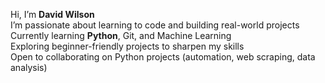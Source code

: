  Hi, I’m **David Wilson**  
 I’m passionate about learning to code and building real-world projects  
 Currently learning **Python**, Git, and Machine Learning   
 Exploring beginner-friendly projects to sharpen my skills  
Open to collaborating on Python projects (automation, web scraping, data analysis) 
<!---
Ydeem/Ydeem is a ✨ special ✨ repository because its `README.md` (this file) appears on your GitHub profile.
You can click the Preview link to take a look at your changes.
--->
